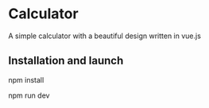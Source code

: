 # Calculator
A simple calculator with a beautiful design written in vue.js
## Installation and launch
npm install <br>

npm run dev
